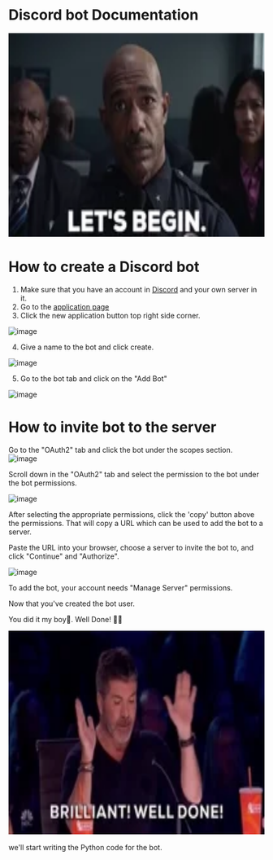 # Discord bot Documentation

<img src="lets.webp" width = "1000" height = "400">

# How to create a Discord bot 
1. Make sure that you have an account in [Discord](https://discord.com/) and your own server in it.
2. Go to the [application page](https://discord.com/developers/applications)
3. Click the new application button top right side corner. 

![image](https://user-images.githubusercontent.com/72253236/112264499-fea2d780-8c96-11eb-8fef-9cabacddfedd.png)

4. Give a name to the bot and click create.

![image](https://user-images.githubusercontent.com/72253236/112264683-3c9ffb80-8c97-11eb-9e1c-2ac482721c69.png)

5. Go to the bot tab and click on the "Add Bot"

![image](https://user-images.githubusercontent.com/72253236/112265140-ff883900-8c97-11eb-9e1e-d799a3c8f2c4.png)

# How to invite bot to the server

Go to the "OAuth2" tab and click the bot under the scopes section.  
![image](https://user-images.githubusercontent.com/72253236/112266166-a9b49080-8c99-11eb-997f-299f11814bd5.png)

Scroll down in the "OAuth2" tab and select the permission to the bot under the bot permissions.

![image](https://user-images.githubusercontent.com/72253236/112266748-77576300-8c9a-11eb-993a-696ade5aa5ba.png)

After selecting the appropriate permissions, click the 'copy' button above the permissions. That will copy a URL which can be used to add the bot to a server.

Paste the URL into your browser, choose a server to invite the bot to, and click "Continue" and "Authorize".

![image](https://user-images.githubusercontent.com/72253236/112267856-1466cb80-8c9c-11eb-8d51-5e2413229fc7.png)

To add the bot, your account needs "Manage Server" permissions.

Now that you've created the bot user. 

You did it my boy🤩. Well Done! 👏🙌

<img src="well.webp" width = "1000" height = "400">

we'll start writing the Python code for the bot.


 
